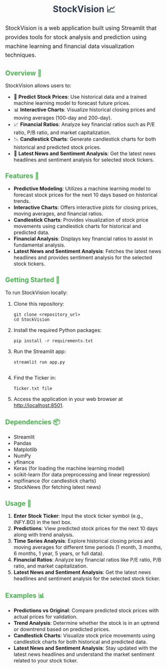 <h1 style="text-align: center; color: #2E3B4E;">StockVision 📈</h1>

<p style="font-size: 18px; line-height: 1.6;">StockVision is a web application built using Streamlit that provides tools for stock analysis and prediction using machine learning and financial data visualization techniques.</p>

<h2 style="color: #4CAF50;">Overview 🚀</h2>
<p style="font-size: 16px;">StockVision allows users to:</p>
<ul style="font-size: 16px;">
    <li>🧠 <b>Predict Stock Prices</b>: Use historical data and a trained machine learning model to forecast future prices.</li>
    <li>📊 <b>Interactive Charts</b>: Visualize historical closing prices and moving averages (100-day and 200-day).</li>
    <li>📈 <b>Financial Ratios</b>: Analyze key financial ratios such as P/E ratio, P/B ratio, and market capitalization.</li>
    <li>📉 <b>Candlestick Charts</b>: Generate candlestick charts for both historical and predicted stock prices.</li>
    <li>📰 <b>Latest News and Sentiment Analysis</b>: Get the latest news headlines and sentiment analysis for selected stock tickers.</li>
</ul>

<h2 style="color: #4CAF50;">Features 🌟</h2>
<ul style="font-size: 16px;">
    <li><b>Predictive Modeling</b>: Utilizes a machine learning model to forecast stock prices for the next 10 days based on historical trends.</li>
    <li><b>Interactive Charts</b>: Offers interactive plots for closing prices, moving averages, and financial ratios.</li>
    <li><b>Candlestick Charts</b>: Provides visualization of stock price movements using candlestick charts for historical and predicted data.</li>
    <li><b>Financial Analysis</b>: Displays key financial ratios to assist in fundamental analysis.</li>
    <li><b>Latest News and Sentiment Analysis</b>: Fetches the latest news headlines and provides sentiment analysis for the selected stock tickers.</li>
</ul>

<h2 style="color: #4CAF50;">Getting Started 🚀</h2>
<p style="font-size: 16px;">To run StockVision locally:</p>
<ol style="font-size: 16px;">
    <li>Clone this repository:
        <pre><code>git clone &lt;repository_url&gt;
cd StockVision
</code></pre>
    </li>
    <li>Install the required Python packages:
        <pre><code>pip install -r requirements.txt
</code></pre>
    </li>
    <li>Run the Streamlit app:
        <pre><code>streamlit run app.py
        </code></pre>
    </li>
    <li>Find the Ticker in:
        <pre><code>Ticker.txt file
</code></pre>
    </li>
    <li>Access the application in your web browser at <a href="http://localhost:8501">http://localhost:8501</a>.</li>
</ol>

<h2 style="color: #4CAF50;">Dependencies 📦</h2>
<ul style="font-size: 16px;">
    <li>Streamlit</li>
    <li>Pandas</li>
    <li>Matplotlib</li>
    <li>NumPy</li>
    <li>yfinance</li>
    <li>Keras (for loading the machine learning model)</li>
    <li>scikit-learn (for data preprocessing and linear regression)</li>
    <li>mplfinance (for candlestick charts)</li>
    <li>StockNews (for fetching latest news)</li>
</ul>

<h2 style="color: #4CAF50;">Usage 📝</h2>
<ol style="font-size: 16px;">
    <li><b>Enter Stock Ticker</b>: Input the stock ticker symbol (e.g., INFY.BO) in the text box.</li>
    <li><b>Predictions</b>: View predicted stock prices for the next 10 days along with trend analysis.</li>
    <li><b>Time Series Analysis</b>: Explore historical closing prices and moving averages for different time periods (1 month, 3 months, 6 months, 1 year, 5 years, or full data).</li>
    <li><b>Financial Ratios</b>: Analyze key financial ratios like P/E ratio, P/B ratio, and market capitalization.</li>
    <li><b>Latest News and Sentiment Analysis</b>: Get the latest news headlines and sentiment analysis for the selected stock ticker.</li>
</ol>

<h2 style="color: #4CAF50;">Examples 📊</h2>
<ul style="font-size: 16px;">
    <li><b>Predictions vs Original</b>: Compare predicted stock prices with actual prices for validation.</li>
    <li><b>Trend Analysis</b>: Determine whether the stock is in an uptrend or downtrend based on predicted prices.</li>
    <li><b>Candlestick Charts</b>: Visualize stock price movements using candlestick charts for both historical and predicted data.</li>
    <li><b>Latest News and Sentiment Analysis</b>: Stay updated with the latest news headlines and understand the market sentiment related to your stock ticker.</li>
</ul>

